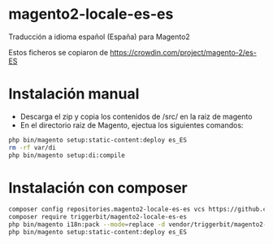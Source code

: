 # magento2-locale-es-es

Traducción a idioma español (España) para Magento2

Estos ficheros se copiaron de https://crowdin.com/project/magento-2/es-ES
 
# Instalación manual
 - Descarga el zip y copia los contenidos de /src/ en la raiz de magento
 - En el directorio raiz de Magento, ejectua los siguientes comandos:
```bash
php bin/magento setup:static-content:deploy es_ES
rm -rf var/di
php bin/magento setup:di:compile
```

# Instalación con composer
```bash
composer config repositories.magento2-locale-es-es vcs https://github.com/triggerbit/magento2-locale-es-es
composer require triggerbit/magento2-locale-es-es
php bin/magento i18n:pack --mode=replace -d vendor/triggerbit/magento2-locale-es-es/es_ES.csv . es_ES
php bin/magento setup:static-content:deploy es_ES
```